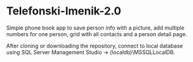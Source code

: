 # Telefonski-Imenik-2.0
Simple phone book app to save person info with a picture, add multiple numbers for one person,  grid with all contacts and a person detail page.

After cloning or downloading the repository, connect to local database using SQL Server Management Studio -> (localdb)\MSSQLLocalDB.
